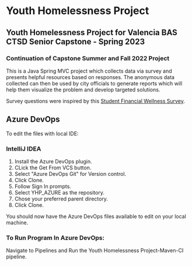 # Youth Homelessness Project
## Youth Homelessness Project for Valencia BAS CTSD Senior Capstone - Spring 2023
### Continuation of Capstone Summer and Fall 2022 Project

This is a Java Spring MVC project which collects data via survey and presents helpful resources based on responses. The anonymous data collected can then be used by city officials to generate reports which will help them visualize the problem and develop targeted solutions.

Survey questions were inspired by this [Student Financial Wellness Survey](https://valenciacollege.edu/academics/analytics-and-planning/institutional-evaluation/research-and-evaluation/documents/valencia_fall2020-sfws-school-report.pdf).

## Azure DevOps

To edit the files with local IDE:

### IntelliJ IDEA
1. Install the Azure DevOps plugin.
2. CLick the Get From VCS button.
3. Select "Azure DevOps Git" for Version control.
4. Click Clone.
5. Follow Sign In prompts.
6. Select YHP_AZURE as the repository.
7. Chose your preferred parent directory.
8. Click Clone.

You should now have the Azure DevOps files available to edit on your local machine.

### To Run Program In Azure DevOps:
Navigate to Pipelines and Run the Youth Homelessness Project-Maven-CI pipeline.
